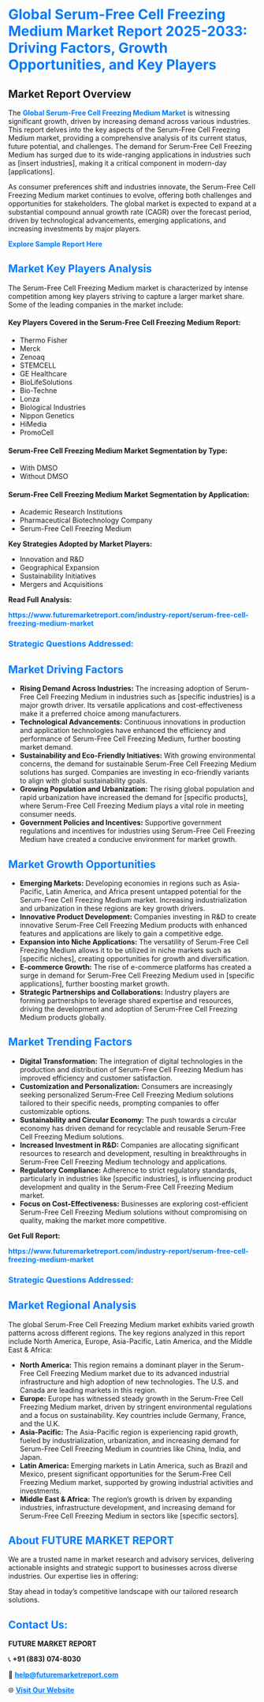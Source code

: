 <h1 style="color: #007BFF;">Global Serum-Free Cell Freezing Medium Market Report 2025-2033: Driving Factors, Growth Opportunities, and Key Players</h1>

<section id="overview">
<h2>Market Report Overview</h2>
<p>The <a href="https://www.futuremarketreport.com/industry-report/serum-free-cell-freezing-medium-market" style="color: #007BFF; text-decoration: none;"><strong>Global Serum-Free Cell Freezing Medium Market</strong></a> is witnessing significant growth, driven by increasing demand across various industries. This report delves into the key aspects of the Serum-Free Cell Freezing Medium market, providing a comprehensive analysis of its current status, future potential, and challenges. The demand for Serum-Free Cell Freezing Medium has surged due to its wide-ranging applications in industries such as [insert industries], making it a critical component in modern-day [applications].</p>
<p>As consumer preferences shift and industries innovate, the Serum-Free Cell Freezing Medium market continues to evolve, offering both challenges and opportunities for stakeholders. The global market is expected to expand at a substantial compound annual growth rate (CAGR) over the forecast period, driven by technological advancements, emerging applications, and increasing investments by major players.</p>
</section>

<section id="overview">
<p><a href="https://www.futuremarketreport.com/request-sample/reportId=123879" style="color: #007BFF; text-decoration: none;"><strong>Explore Sample Report Here</strong></a></p>
</section>

<section id="key-players">
<h2 style="color: #007BFF;">Market Key Players Analysis</h2>
<p>The Serum-Free Cell Freezing Medium market is characterized by intense competition among key players striving to capture a larger market share. Some of the leading companies in the market include:</p>
<h4>Key Players Covered in the Serum-Free Cell Freezing Medium Report:</h4>
<ul><li>Thermo Fisher</li><li>Merck</li><li>Zenoaq</li><li>STEMCELL</li><li>GE Healthcare</li><li>BioLifeSolutions</li><li>Bio-Techne</li><li>Lonza</li><li>Biological Industries</li><li>Nippon Genetics</li><li>HiMedia</li><li>PromoCell</li></ul>
<h4>Serum-Free Cell Freezing Medium Market Segmentation by Type:</h4>
<ul><li>With DMSO</li><li>Without DMSO</li></ul>

<h4>Serum-Free Cell Freezing Medium Market Segmentation by Application:</h4>
<ul><li>Academic Research Institutions</li><li>Pharmaceutical Biotechnology Company</li><li>Serum-Free Cell Freezing Medium</li></ul>
<p><strong>Key Strategies Adopted by Market Players:</strong></p>
<ul>
<li>Innovation and R&D</li>
<li>Geographical Expansion</li>
<li>Sustainability Initiatives</li>
<li>Mergers and Acquisitions</li>
</ul>
</section>

<section>
<p><strong>Read Full Analysis: </strong></p><a href="https://www.futuremarketreport.com/industry-report/serum-free-cell-freezing-medium-market" style="color: #007BFF; text-decoration: none;"><strong>https://www.futuremarketreport.com/industry-report/serum-free-cell-freezing-medium-market</strong></a>
<h3 style="color: #007BFF;">Strategic Questions Addressed:</h3>
</section>

<section id="driving-factors">
<h2 style="color: #007BFF;">Market Driving Factors</h2>
<ul>
<li><strong>Rising Demand Across Industries:</strong> The increasing adoption of Serum-Free Cell Freezing Medium in industries such as [specific industries] is a major growth driver. Its versatile applications and cost-effectiveness make it a preferred choice among manufacturers.</li>
<li><strong>Technological Advancements:</strong> Continuous innovations in production and application technologies have enhanced the efficiency and performance of Serum-Free Cell Freezing Medium, further boosting market demand.</li>
<li><strong>Sustainability and Eco-Friendly Initiatives:</strong> With growing environmental concerns, the demand for sustainable Serum-Free Cell Freezing Medium solutions has surged. Companies are investing in eco-friendly variants to align with global sustainability goals.</li>
<li><strong>Growing Population and Urbanization:</strong> The rising global population and rapid urbanization have increased the demand for [specific products], where Serum-Free Cell Freezing Medium plays a vital role in meeting consumer needs.</li>
<li><strong>Government Policies and Incentives:</strong> Supportive government regulations and incentives for industries using Serum-Free Cell Freezing Medium have created a conducive environment for market growth.</li>
</ul>
</section>

<section id="growth-opportunities">
<h2 style="color: #007BFF;">Market Growth Opportunities</h2>
<ul>
<li><strong>Emerging Markets:</strong> Developing economies in regions such as Asia-Pacific, Latin America, and Africa present untapped potential for the Serum-Free Cell Freezing Medium market. Increasing industrialization and urbanization in these regions are key growth drivers.</li>
<li><strong>Innovative Product Development:</strong> Companies investing in R&D to create innovative Serum-Free Cell Freezing Medium products with enhanced features and applications are likely to gain a competitive edge.</li>
<li><strong>Expansion into Niche Applications:</strong> The versatility of Serum-Free Cell Freezing Medium allows it to be utilized in niche markets such as [specific niches], creating opportunities for growth and diversification.</li>
<li><strong>E-commerce Growth:</strong> The rise of e-commerce platforms has created a surge in demand for Serum-Free Cell Freezing Medium used in [specific applications], further boosting market growth.</li>
<li><strong>Strategic Partnerships and Collaborations:</strong> Industry players are forming partnerships to leverage shared expertise and resources, driving the development and adoption of Serum-Free Cell Freezing Medium products globally.</li>
</ul>
</section>

<section id="trending-factors">
<h2 style="color: #007BFF;">Market Trending Factors</h2>
<ul>
<li><strong>Digital Transformation:</strong> The integration of digital technologies in the production and distribution of Serum-Free Cell Freezing Medium has improved efficiency and customer satisfaction.</li>
<li><strong>Customization and Personalization:</strong> Consumers are increasingly seeking personalized Serum-Free Cell Freezing Medium solutions tailored to their specific needs, prompting companies to offer customizable options.</li>
<li><strong>Sustainability and Circular Economy:</strong> The push towards a circular economy has driven demand for recyclable and reusable Serum-Free Cell Freezing Medium solutions.</li>
<li><strong>Increased Investment in R&D:</strong> Companies are allocating significant resources to research and development, resulting in breakthroughs in Serum-Free Cell Freezing Medium technology and applications.</li>
<li><strong>Regulatory Compliance:</strong> Adherence to strict regulatory standards, particularly in industries like [specific industries], is influencing product development and quality in the Serum-Free Cell Freezing Medium market.</li>
<li><strong>Focus on Cost-Effectiveness:</strong> Businesses are exploring cost-efficient Serum-Free Cell Freezing Medium solutions without compromising on quality, making the market more competitive.</li>
</ul>
</section>

<section>
<p><strong>Get Full Report: </strong></p><a href="https://www.futuremarketreport.com/industry-report/serum-free-cell-freezing-medium-market" style="color: #007BFF; text-decoration: none;"><strong>https://www.futuremarketreport.com/industry-report/serum-free-cell-freezing-medium-market</strong></a>
<h3 style="color: #007BFF;">Strategic Questions Addressed:</h3>
</section>


<section id="regional-analysis">
<h2 style="color: #007BFF;">Market Regional Analysis</h2>
<p>The global Serum-Free Cell Freezing Medium market exhibits varied growth patterns across different regions. The key regions analyzed in this report include North America, Europe, Asia-Pacific, Latin America, and the Middle East & Africa:</p>
<ul>
<li><strong>North America:</strong> This region remains a dominant player in the Serum-Free Cell Freezing Medium market due to its advanced industrial infrastructure and high adoption of new technologies. The U.S. and Canada are leading markets in this region.</li>
<li><strong>Europe:</strong> Europe has witnessed steady growth in the Serum-Free Cell Freezing Medium market, driven by stringent environmental regulations and a focus on sustainability. Key countries include Germany, France, and the U.K.</li>
<li><strong>Asia-Pacific:</strong> The Asia-Pacific region is experiencing rapid growth, fueled by industrialization, urbanization, and increasing demand for Serum-Free Cell Freezing Medium in countries like China, India, and Japan.</li>
<li><strong>Latin America:</strong> Emerging markets in Latin America, such as Brazil and Mexico, present significant opportunities for the Serum-Free Cell Freezing Medium market, supported by growing industrial activities and investments.</li>
<li><strong>Middle East & Africa:</strong> The region’s growth is driven by expanding industries, infrastructure development, and increasing demand for Serum-Free Cell Freezing Medium in sectors like [specific sectors].</li>
</ul>
</section>

<footer>
<h2 style="color: #007BFF;">About FUTURE MARKET REPORT</h2>
<p>We are a trusted name in market research and advisory services, delivering actionable insights and strategic support to businesses across diverse industries. Our expertise lies in offering:</p>

<p>Stay ahead in today’s competitive landscape with our tailored research solutions.</p>

<h2 style="color: #007BFF;">Contact Us:</h2>
<p><strong>FUTURE MARKET REPORT</strong></p>
<p>📞 <strong>+91 (883) 074-8030</strong></p>
<p>📧 <strong><a href="mailto:help@futuremarketreport.com" style="color: #007BFF;">help@futuremarketreport.com</a></strong></p>
<p>🌐 <strong><a href="https://www.futuremarketreport.com/" style="color: #007BFF;">Visit Our Website</a></strong></p>
</footer>